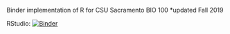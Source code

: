 Binder implementation of R for CSU Sacramento BIO 100 
*updated Fall 2019



RStudio: [![Binder](https://mybinder.org/badge_logo.svg)](https://mybinder.org/v2/gh/lanigleason/Bio100-R/master?urlpath=rstudio)
